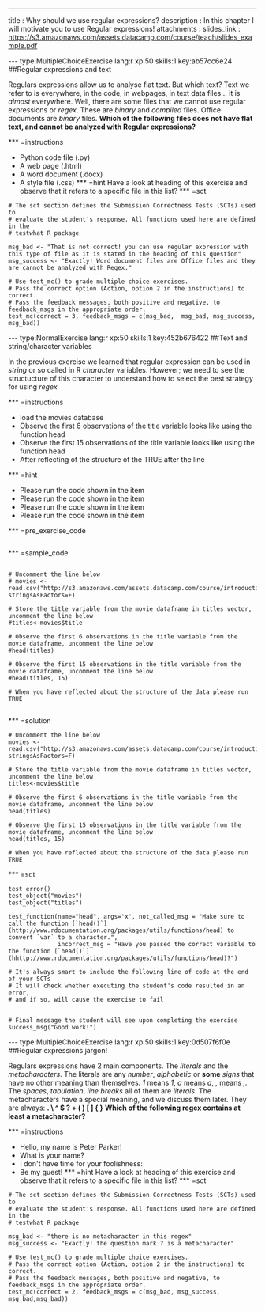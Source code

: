 ---
title       : Why should we use regular expressions?
description : In this chapter I will motivate you to use Regular expressions!
attachments :
  slides_link : https://s3.amazonaws.com/assets.datacamp.com/course/teach/slides_example.pdf

--- type:MultipleChoiceExercise lang:r xp:50 skills:1 key:ab57cc6e24
##Regular expressions and text

Regulars expressions allow us to analyse flat text. But which text? Text we refer to is everywhere, in the code, in webpages, in text data files... it is *almost* everywhere. Well, there are some files that we cannot use regular expressions or *regex*. These are *binary* and *compiled* files. Office documents are *binary* files. 
**Which of the following files does not have flat text, and cannot be analyzed with Regular expressions?**

*** =instructions
- Python code file (.py)
- A web page (.html)
- A word document (.docx)
- A style file (.css)
*** =hint
Have a look at heading of this exercise and observe that it refers to a specific file in this list?
*** =sct
```{r}
# The sct section defines the Submission Correctness Tests (SCTs) used to
# evaluate the student's response. All functions used here are defined in the 
# testwhat R package

msg_bad <- "That is not correct! you can use regular expression with this type of file as it is stated in the heading of this question"
msg_success <- "Exactly! Word document files are Office files and they are cannot be analyzed with Regex."

# Use test_mc() to grade multiple choice exercises. 
# Pass the correct option (Action, option 2 in the instructions) to correct.
# Pass the feedback messages, both positive and negative, to feedback_msgs in the appropriate order.
test_mc(correct = 3, feedback_msgs = c(msg_bad,  msg_bad, msg_success, msg_bad)) 
```

--- type:NormalExercise lang:r xp:50 skills:1 key:452b676422
##Text and string/character variables

In the previous exercise we learned that regular expression can be used in *string* or so called in R *character* variables. However; we need to see the structucture of this character to understand how to select the best strategy for using *regex*

*** =instructions
- load the movies database 
- Observe the first 6 observations of the title variable looks like using the function head
- Observe the first 15 observations of the title variable looks like using the function head
- After reflecting of the structure of the TRUE after the line


*** =hint
- Please run the code shown in the item
- Please run the code shown in the item
- Please run the code shown in the item
- Please run the code shown in the item

*** =pre_exercise_code
```{r}
```
*** =sample_code
```{r}

# Uncomment the line below
# movies <- read.csv("http://s3.amazonaws.com/assets.datacamp.com/course/introduction_to_r/movies.csv", stringsAsFactors=F)

# Store the title variable from the movie dataframe in titles vector, uncomment the line below
#titles<-movies$title

# Observe the first 6 observations in the title variable from the movie dataframe, uncomment the line below
#head(titles)

# Observe the first 15 observations in the title variable from the movie dataframe, uncomment the line below
#head(titles, 15)

# When you have reflected about the structure of the data please run TRUE


```

*** =solution
```{r}
# Uncomment the line below
movies <- read.csv("http://s3.amazonaws.com/assets.datacamp.com/course/introduction_to_r/movies.csv", stringsAsFactors=F)

# Store the title variable from the movie dataframe in titles vector, uncomment the line below
titles<-movies$title

# Observe the first 6 observations in the title variable from the movie dataframe, uncomment the line below
head(titles)

# Observe the first 15 observations in the title variable from the movie dataframe, uncomment the line below
head(titles, 15)

# When you have reflected about the structure of the data please run TRUE

```

*** =sct
```{r}
test_error()
test_object("movies")
test_object("titles")

test_function(name="head", args='x', not_called_msg = "Make sure to call the function [`head()`](http://www.rdocumentation.org/packages/utils/functions/head) to convert `var` to a character.",
              incorrect_msg = "Have you passed the correct variable to the function [`head()`](hhttp://www.rdocumentation.org/packages/utils/functions/head)?")   

# It's always smart to include the following line of code at the end of your SCTs
# It will check whether executing the student's code resulted in an error, 
# and if so, will cause the exercise to fail


# Final message the student will see upon completing the exercise
success_msg("Good work!")
```
--- type:MultipleChoiceExercise lang:r xp:50 skills:1 key:0d507f6f0e
##Regular expressions jargon!

Regulars expressions have 2 main components. The *literals* and the *metacharacters*. The literals are any *number*, *alphabetic* or **some** *signs* that have no other meaning than themselves. *1* means *1*, *a* means *a*, *,* means *,*. The *spaces*, *tabulation*, *line breaks* all of them are *literals*. The metacharacters have a special meaning, and we discuss them later. They are always: **.  \  ^  $  ?  +  ( )  [ ]  { }**
**Which of the following regex contains at least a metacharacter?**

*** =instructions
- Hello, my name is Peter Parker!
- What is your name?
- I don't have time for your foolishness: 
- Be my guest!
*** =hint
Have a look at heading of this exercise and observe that it refers to a specific file in this list?
*** =sct
```{r}
# The sct section defines the Submission Correctness Tests (SCTs) used to
# evaluate the student's response. All functions used here are defined in the 
# testwhat R package

msg_bad <- "there is no metacharacter in this regex"
msg_success <- "Exactly! the question mark ? is a metacharacter"

# Use test_mc() to grade multiple choice exercises. 
# Pass the correct option (Action, option 2 in the instructions) to correct.
# Pass the feedback messages, both positive and negative, to feedback_msgs in the appropriate order.
test_mc(correct = 2, feedback_msgs = c(msg_bad, msg_success, msg_bad,msg_bad)) 
```
